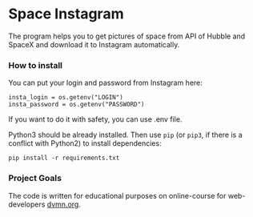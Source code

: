 # Space Instagram

The program helps you to get pictures of space from API of Hubble and SpaceX and download it to Instagram automatically. 

### How to install

You can put your login and password from Instagram here: 
```
insta_login = os.getenv("LOGIN")
insta_password = os.getenv("PASSWORD")
```

If you want to do it with safety, you can use .env file. 

Python3 should be already installed. 
Then use `pip` (or `pip3`, if there is a conflict with Python2) to install dependencies:
```
pip install -r requirements.txt
```

### Project Goals

The code is written for educational purposes on online-course for web-developers [dvmn.org](https://dvmn.org/).
